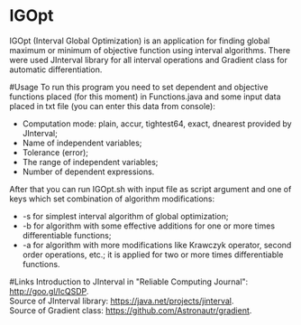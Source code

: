 # IGOpt
IGOpt (Interval Global Optimization) is an application for finding global maximum or minimum of objective function
using interval algorithms. There were used JInterval library for all interval operations
and Gradient class for automatic differentiation.

#Usage
To run this program you need to set dependent and objective functions placed (for this moment)
in Functions.java and some input data placed in txt file (you can enter this data from console):
* Computation mode: plain, accur, tightest64, exact, dnearest provided by JInterval;
* Name of independent variables;
* Tolerance (error);
* The range of independent variables;
* Number of dependent expressions.  


After that you can run IGOpt.sh with input file as script argument and one of keys which set combination of algorithm
modifications:
* -s for simplest interval algorithm of global optimization;
* -b for algorithm with some effective additions for one or more times differentiable functions;
* -a for algorithm with more modifications like Krawczyk operator, second order operations, etc.; it is applied
for two or more times differentiable functions.

#Links
Introduction to JInterval in "Reliable Computing Journal": http://goo.gl/IcQSDP.  
Source of JInterval library: https://java.net/projects/jinterval.  
Source of Gradient class: https://github.com/Astronautr/gradient.
